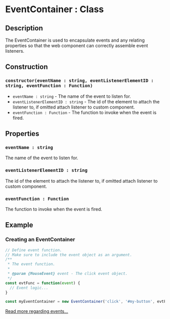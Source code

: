 # EventContainer : Class
## Description
The EventContainer is used to encapsulate events and any relating properties so that the web component can correctly assemble event listeners.

## Construction

### `constructor(eventName : string, eventListenerElementID : string, eventFunction : Function)`
* `eventName : string` - The name of the event to listen for.
* `eventListenerElementID : string` - The id of the element to attach the listener to, if omitted attach listener to custom component.
* `eventFunction : Function` - The function to invoke when the event is fired.

## Properties

### `eventName : string`
The name of the event to listen for.

### `eventListenerElementID : string`
The id of the element to attach the listener to, if omitted attach listener to custom component.

### `eventFunction : Function`
The function to invoke when the event is fired.

## Example

### Creating an EventContainer
```js
// Define event function.
// Make sure to include the event object as an argument.
/**
 * The event function.
 *
 * @param {MouseEvent} event - The click event object. 
 */
const evtFunc = function(event) {
  // Event logic...
}

const myEventContainer = new EventContainer('click', '#my-button', evtFunc);
```
[Read more regarding events...](https://developer.mozilla.org/en-US/docs/Learn/JavaScript/Building_blocks/Events)
